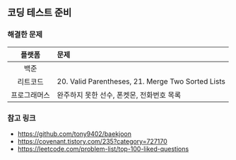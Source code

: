## 코딩 테스트 준비

### 해결한 문제
| 플랫폼  | 문제                                                |
|:---:|:--------------------------------------------------|
| 백준   |                                                   |
| 리트코드 | 20. Valid Parentheses, 21. Merge Two Sorted Lists |
| 프로그래머스 | 완주하지 못한 선수, 폰켓몬, 전화번호 목록                          |

### 참고 링크
- https://github.com/tony9402/baekjoon
- https://covenant.tistory.com/235?category=727170
- https://leetcode.com/problem-list/top-100-liked-questions